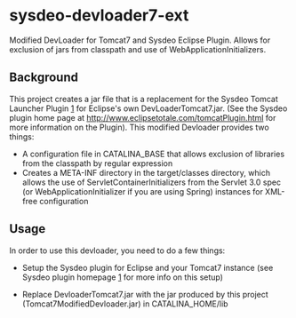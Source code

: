 sysdeo-devloader7-ext
=====================

Modified DevLoader for Tomcat7 and Sysdeo Eclipse Plugin.  Allows for exclusion of jars from classpath and use of WebApplicationInitializers.

Background
----------

This project creates a jar file that is a replacement for the Sysdeo Tomcat Launcher Plugin [1] for Eclipse's own DevLoaderTomcat7.jar.  (See the Sysdeo plugin
home page at http://www.eclipsetotale.com/tomcatPlugin.html for more information on the Plugin).  This modified Devloader provides two
things:

* A configuration file in CATALINA_BASE that allows exclusion of libraries from the classpath by regular expression
* Creates a META-INF directory in the target/classes directory, which allows the use of ServletContainerInitializers from the Servlet 3.0 spec (or WebApplicationInitializer if you are using Spring) instances for XML-free configuration 

Usage
-----

In order to use this devloader, you need to do a few things:

* Setup the Sysdeo plugin for Eclipse and your Tomcat7 instance (see Sysdeo plugin homepage [1] for more info on this setup)

* Replace DevloaderTomcat7.jar with the jar produced by this project (Tomcat7ModifiedDevloader.jar) in CATALINA_HOME/lib

  [1]: http://www.eclipsetotale.com/tomcatPlugin.html	"Sysdeo Plugin Page"